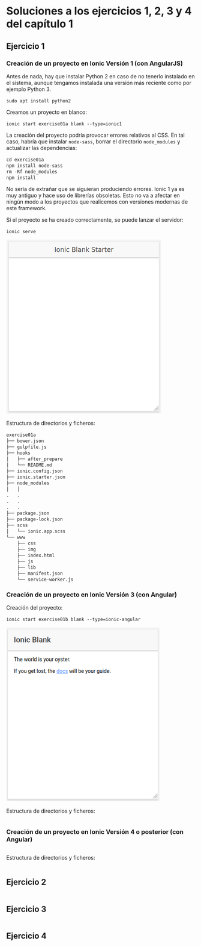 # Soluciones a los ejercicios 1, 2, 3 y 4 del capítulo 1

## Ejercicio 1

### Creación de un proyecto en Ionic Versión 1 (con AngularJS)

Antes de nada, hay que instalar Python 2 en caso de no tenerlo instalado en el sistema, aunque tengamos instalada una versión más reciente como por ejemplo Python 3.

```console
sudo apt install python2
```

Creamos un proyecto en blanco:

```console
ionic start exercise01a blank --type=ionic1
```

La creación del proyecto podría provocar errores relativos al CSS. En tal caso, habría que instalar `node-sass`, borrar el directorio `node_modules` y actualizar las dependencias: 

```console
cd exercise01a
npm install node-sass
rm -Rf node_modules
npm install
```

No sería de extrañar que se siguieran produciendo errores. Ionic 1 ya es muy antiguo y hace uso de librerías obsoletas. Esto no va a afectar en ningún modo a los proyectos que realicemos con versiones modernas de este framework. 

Si el proyecto se ha creado correctamente, se puede lanzar el servidor:

```console
ionic serve
```

<img src="ionic1blank.png">

Estructura de directorios y ficheros:

```console
exercise01a
├── bower.json
├── gulpfile.js
├── hooks
│   ├── after_prepare
│   └── README.md
├── ionic.config.json
├── ionic.starter.json
├── node_modules
│   │
.   .
.   .
.   .
├── package.json
├── package-lock.json
├── scss
│   └── ionic.app.scss
└── www
    ├── css
    ├── img
    ├── index.html
    ├── js
    ├── lib
    ├── manifest.json
    └── service-worker.js
```

### Creación de un proyecto en Ionic Versión 3 (con Angular)

Creación del proyecto:

```console
ionic start exercise01b blank --type=ionic-angular
```

<img src="ionic3blank.png">

Estructura de directorios y ficheros:

```console

```

### Creación de un proyecto en Ionic Versión 4 o posterior (con Angular)

```console

```

Estructura de directorios y ficheros:

```console

```

## Ejercicio 2

```console

```

## Ejercicio 3

```console

```

## Ejercicio 4

```console

```
